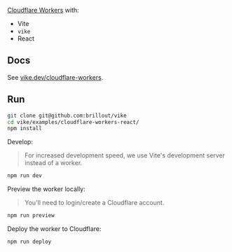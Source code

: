 [Cloudflare Workers](https://workers.cloudflare.com/) with:
 - Vite
 - `vike`
 - React


## Docs

See [vike.dev/cloudflare-workers](https://vike.dev/cloudflare-workers).


## Run

```bash
git clone git@github.com:brillout/vike
cd vike/examples/cloudflare-workers-react/
npm install
```

Develop:

> For increased development speed, we use Vite's development server instead of a worker.

```bash
npm run dev
```

Preview the worker locally:

> You'll need to login/create a Cloudflare account.

```bash
npm run preview
```

Deploy the worker to Cloudflare:
```bash
npm run deploy
```
